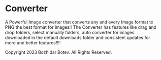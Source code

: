 # Converter
A Powerful Image converter that converts any and every Image format to PNG the best format for images!! The Converter has features like drag and drop folders, select manually folders, auto converter for images downloaded in the default downloads folder and consistent updates for more and better features!!!!











Copyright 2023 Bozhidar Botev. All Rights Reserved.
